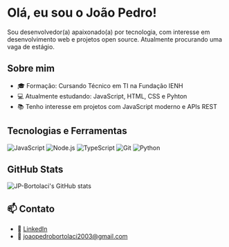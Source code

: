 # Olá, eu sou o João Pedro!

Sou desenvolvedor(a) apaixonado(a) por tecnologia, com interesse em desenvolvimento web e projetos open source. Atualmente procurando uma vaga de estágio.

## Sobre mim

- 🎓 Formação: Cursando Técnico em TI na Fundação IENH
- 💻 Atualmente estudando: JavaScript, HTML, CSS e Pyhton  
- 📚 Tenho interesse em projetos com JavaScript moderno e APIs REST

## Tecnologias e Ferramentas

![JavaScript](https://img.shields.io/badge/-JavaScript-F7DF1E?style=flat&logo=javascript&logoColor=000)
![Node.js](https://img.shields.io/badge/-Node.js-339933?style=flat&logo=node.js&logoColor=fff)
![TypeScript](https://img.shields.io/badge/-TypeScript-3178C6?style=flat&logo=typescript&logoColor=fff)
![Git](https://img.shields.io/badge/-Git-F05032?style=flat&logo=git&logoColor=fff)
![Python](https://img.shields.io/badge/-Python-3776AB?style=flat&logo=python&logoColor=fff)

## GitHub Stats

![JP-Bortolaci's GitHub stats](https://github-readme-stats.vercel.app/api?username=JP-Bortolaci&show_icons=true&theme=github_dark)

## 📫 Contato

- 💼 [LinkedIn](https://www.linkedin.com/in/jpbortolaci)
- 📧 joaopedrobortolaci2003@gmail.com
